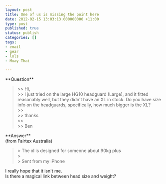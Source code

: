 ```yaml
---
layout: post
title: One of us is missing the point here
date: 2012-02-15 13:03:13.000000000 +11:00
type: post
published: true
status: publish
categories: []
tags:
- email
- gear
- lols
- Muay Thai

---
```

<p>**Question**</p>
<blockquote><p>&gt;&gt; Hi,<br />
&gt;&gt; I just tried on the large HG10 headguard (Large), and it fitted reasonably well, but they didn't have an XL in stock. Do you have size info on the headguards, specifically, how much bigger is the XL?<br />
&gt;&gt;<br />
&gt;&gt; thanks<br />
&gt;&gt;<br />
&gt;&gt; Ben</p>
</blockquote>
<p>**Answer**<br />
(from Fairtex Australia)</p>
<blockquote><p>&gt; The xl is designed for someone about 90kg plus<br />
&gt;<br />
&gt; Sent from my iPhone</p>
</blockquote>
<p>I really hope that it isn't me.<br />
Is there a magical link between head size and weight?</p>
